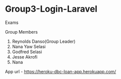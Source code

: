 # Group3-Login-Laravel
Exams

Group Members
1. Reynolds Danso(Group Leader)
2. Nana Yaw Selasi
3. Godfred Selasi
4. Jesse Akrofi
5. Nana

App url - https://heroku-dbc-loan-app.herokuapp.com/